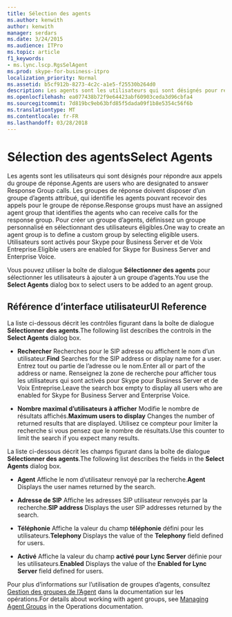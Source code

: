 ```yaml
---
title: Sélection des agents
ms.author: kenwith
author: kenwith
manager: serdars
ms.date: 3/24/2015
ms.audience: ITPro
ms.topic: article
f1_keywords:
- ms.lync.lscp.RgsSelAgent
ms.prod: skype-for-business-itpro
localization_priority: Normal
ms.assetid: b5cf912b-8273-4c2c-a1e5-f25530b264d0
description: Les agents sont les utilisateurs qui sont désignés pour répondre aux appels du groupe de réponse. Les groupes de réponse doivent disposer d’un groupe d’agents attribué, qui identifie les agents pouvant recevoir des appels pour le groupe de réponse. Pour créer un groupe d’agents, définissez un groupe personnalisé en sélectionnant des utilisateurs éligibles. Utilisateurs sont activés pour Skype pour Business Server et de Voix Entreprise.
ms.openlocfilehash: ea077438b72f9e64423abf60903ceda3d96cbfa4
ms.sourcegitcommit: 7d819bc9eb63bfd85f5dada09f1b8e5354c56f6b
ms.translationtype: MT
ms.contentlocale: fr-FR
ms.lasthandoff: 03/28/2018
---
```

# <a name="select-agents"></a><span data-ttu-id="44a31-106">Sélection des agents</span><span class="sxs-lookup"><span data-stu-id="44a31-106">Select Agents</span></span>
 
<span data-ttu-id="44a31-107">Les agents sont les utilisateurs qui sont désignés pour répondre aux appels du groupe de réponse.</span><span class="sxs-lookup"><span data-stu-id="44a31-107">Agents are users who are designated to answer Response Group calls.</span></span> <span data-ttu-id="44a31-108">Les groupes de réponse doivent disposer d’un groupe d’agents attribué, qui identifie les agents pouvant recevoir des appels pour le groupe de réponse.</span><span class="sxs-lookup"><span data-stu-id="44a31-108">Response groups must have an assigned agent group that identifies the agents who can receive calls for the response group.</span></span> <span data-ttu-id="44a31-109">Pour créer un groupe d’agents, définissez un groupe personnalisé en sélectionnant des utilisateurs éligibles.</span><span class="sxs-lookup"><span data-stu-id="44a31-109">One way to create an agent group is to define a custom group by selecting eligible users.</span></span> <span data-ttu-id="44a31-110">Utilisateurs sont activés pour Skype pour Business Server et de Voix Entreprise.</span><span class="sxs-lookup"><span data-stu-id="44a31-110">Eligible users are enabled for Skype for Business Server and Enterprise Voice.</span></span> 
  
<span data-ttu-id="44a31-111">Vous pouvez utiliser la boîte de dialogue **Sélectionner des agents** pour sélectionner les utilisateurs à ajouter à un groupe d’agents.</span><span class="sxs-lookup"><span data-stu-id="44a31-111">You use the **Select Agents** dialog box to select users to be added to an agent group.</span></span>
  
## <a name="ui-reference"></a><span data-ttu-id="44a31-112">Référence d’interface utilisateur</span><span class="sxs-lookup"><span data-stu-id="44a31-112">UI Reference</span></span>

<span data-ttu-id="44a31-113">La liste ci-dessous décrit les contrôles figurant dans la boîte de dialogue **Sélectionner des agents**.</span><span class="sxs-lookup"><span data-stu-id="44a31-113">The following list describes the controls in the **Select Agents** dialog box.</span></span>
  
- <span data-ttu-id="44a31-114">**Rechercher** Recherches pour le SIP adresse ou affichent le nom d’un utilisateur.</span><span class="sxs-lookup"><span data-stu-id="44a31-114">**Find** Searches for the SIP address or display name for a user.</span></span> <span data-ttu-id="44a31-115">Entrez tout ou partie de l’adresse ou le nom.</span><span class="sxs-lookup"><span data-stu-id="44a31-115">Enter all or part of the address or name.</span></span> <span data-ttu-id="44a31-116">Renseignez la zone de recherche pour afficher tous les utilisateurs qui sont activés pour Skype pour Business Server et de Voix Entreprise.</span><span class="sxs-lookup"><span data-stu-id="44a31-116">Leave the search box empty to display all users who are enabled for Skype for Business Server and Enterprise Voice.</span></span>
    
- <span data-ttu-id="44a31-117">**Nombre maximal d’utilisateurs à afficher** Modifie le nombre de résultats affichés.</span><span class="sxs-lookup"><span data-stu-id="44a31-117">**Maximum users to display** Changes the number of returned results that are displayed.</span></span> <span data-ttu-id="44a31-118">Utilisez ce compteur pour limiter la recherche si vous pensez que le nombre de résultats.</span><span class="sxs-lookup"><span data-stu-id="44a31-118">Use this counter to limit the search if you expect many results.</span></span>
    
<span data-ttu-id="44a31-119">La liste ci-dessous décrit les champs figurant dans la boîte de dialogue **Sélectionner des agents**.</span><span class="sxs-lookup"><span data-stu-id="44a31-119">The following list describes the fields in the **Select Agents** dialog box.</span></span>
  
- <span data-ttu-id="44a31-120">**Agent** Affiche le nom d’utilisateur renvoyé par la recherche.</span><span class="sxs-lookup"><span data-stu-id="44a31-120">**Agent** Displays the user names returned by the search.</span></span>
    
- <span data-ttu-id="44a31-121">**Adresse de SIP** Affiche les adresses SIP utilisateur renvoyés par la recherche.</span><span class="sxs-lookup"><span data-stu-id="44a31-121">**SIP address** Displays the user SIP addresses returned by the search.</span></span>
    
- <span data-ttu-id="44a31-122">**Téléphonie** Affiche la valeur du champ **téléphonie** défini pour les utilisateurs.</span><span class="sxs-lookup"><span data-stu-id="44a31-122">**Telephony** Displays the value of the **Telephony** field defined for users.</span></span>
    
- <span data-ttu-id="44a31-123">**Activé** Affiche la valeur du champ **activé pour Lync Server** définie pour les utilisateurs.</span><span class="sxs-lookup"><span data-stu-id="44a31-123">**Enabled** Displays the value of the **Enabled for Lync Server** field defined for users.</span></span>
    
<span data-ttu-id="44a31-124">Pour plus d’informations sur l’utilisation de groupes d’agents, consultez [Gestion des groupes de l’Agent](http://technet.microsoft.com/library/36084cdc-38f1-4c45-922f-f81c7e86210c.aspx) dans la documentation sur les opérations.</span><span class="sxs-lookup"><span data-stu-id="44a31-124">For details about working with agent groups, see [Managing Agent Groups](http://technet.microsoft.com/library/36084cdc-38f1-4c45-922f-f81c7e86210c.aspx) in the Operations documentation.</span></span>
  

